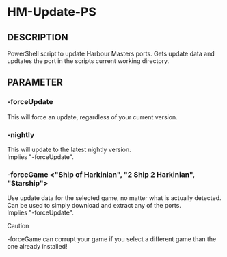 # HM-Update-PS
## DESCRIPTION
PowerShell script to update Harbour Masters ports.
Gets update data and updtates the port in the scripts current working directory.

## PARAMETER
### -forceUpdate
This will force an update, regardless of your current version.

### -nightly
This will update to the latest nightly version.\
Implies "-forceUpdate".

### -forceGame <"Ship of Harkinian", "2 Ship 2 Harkinian", "Starship"\>
Use update data for the selected game, no matter what is actually detected. Can be used to simply download and extract any of the ports.\
Implies "-forceUpdate".
> [!CAUTION]
> -forceGame can corrupt your game if you select a different game than the one already installed!
